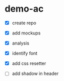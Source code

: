 # demo-ac

- [x] create repo
- [x] add mockups
- [x] analysis
- [x] identify font
- [x] add css resetter

- [ ] add shadow in header

